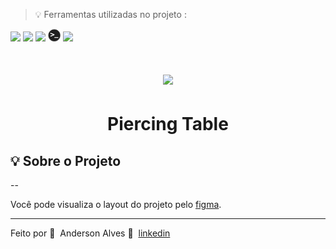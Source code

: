 > 💡 Ferramentas utilizadas no projeto :

<code><img height="20" src="https://static-00.iconduck.com/assets.00/nextjs-icon-512x512-11yvtwzn.png"></code>
<code><img height="20" src="https://upload.wikimedia.org/wikipedia/commons/thumb/d/d5/Tailwind_CSS_Logo.svg/2048px-Tailwind_CSS_Logo.svg.png"></code>
<code><img height="20" src="https://upload.wikimedia.org/wikipedia/commons/thumb/4/4c/Typescript_logo_2020.svg/1200px-Typescript_logo_2020.svg.png"></code>
<code><img height="20" src="https://raw.githubusercontent.com/github/explore/80688e429a7d4ef2fca1e82350fe8e3517d3494d/topics/terminal/terminal.png"></code>
<code><img height="20" src="https://upload.wikimedia.org/wikipedia/commons/thumb/9/9a/Visual_Studio_Code_1.35_icon.svg/1024px-Visual_Studio_Code_1.35_icon.svg.png"></code>

<h1 align="center">
<img  src="https://cdn.discordapp.com/attachments/784203898084130856/1097534100987985960/image.png" />
</h1>
<h1 align="center">
  Piercing Table
</h1>

## 💡 Sobre o Projeto

  --

Você pode visualiza o layout do projeto pelo [figma](https://www.figma.com/file/kEq6r1ESqddJxvM3KofG6V/E-Commerce-Plant-Shop-Website-(Community)?node-id=17-40&t=BLKH8dm1ZIamAz0h-0).



---

Feito por 💜&nbsp; Anderson Alves 👋 &nbsp;[linkedin](https://www.linkedin.com/in/anderson-alves-7b5587133/)